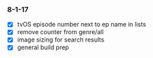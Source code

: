 ### 8-1-17
 - [x] tvOS episode number next to ep name in lists
 - [x] remove counter from genre/all
 - [x] image sizing for search results
 - [x] general build prep
